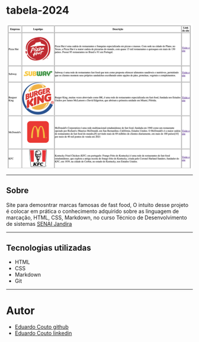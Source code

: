 # tabela-2024

![](./screenshot/preview.png)

---
## Sobre
Site para demosntrar marcas famosas de fast food,
O intuito desse projeto é colocar em prática o conhecimento adquirido sobre as linguagem de marcação, HTML, CSS, Markdown, no curso Técnico de Desenvolvimento de sistemas [SENAI Jandira](https://sp.senai.br/unidade/jandira/)

---
## Tecnologias utilizadas
- HTML
- CSS
- Markdown
- Git

---
# Autor
- [Eduardo Couto github](https://github.com/dashboard)
- [Eduardo Couto linkedin](https://www.linkedin.com/feed/?trk=onboarding-landing)
